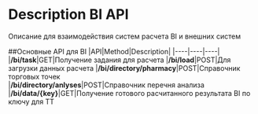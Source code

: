 # Description BI API
Описание для взаимодействия систем расчета ВI и внешних систем


##Основные API для BI
|API|Method|Description|
|----|----|----|
|**/bi/task**|GET|Получение задания для расчета
|**/bi/load**|POST|Для загрузки данных расчета
|**/bi/directory/pharmacy**|POST|Справочник торговых точек  
|**/bi/directory/anlyses**|POST|Справочник перечня анализа
|**/bi/data/{key}**|GET|Получение готового расчитанного результата BI по ключу для ТТ

